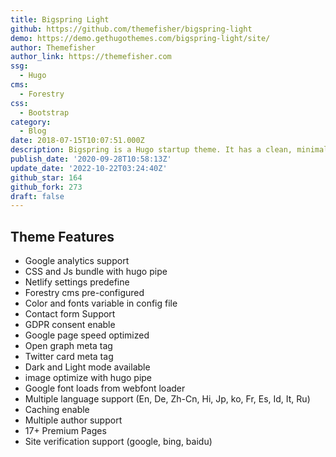 ```yaml
---
title: Bigspring Light
github: https://github.com/themefisher/bigspring-light
demo: https://demo.gethugothemes.com/bigspring-light/site/
author: Themefisher
author_link: https://themefisher.com
ssg:
  - Hugo
cms:
  - Forestry
css:
  - Bootstrap
category:
  - Blog
date: 2018-07-15T10:07:51.000Z
description: Bigspring is a Hugo startup theme. It has a clean, minimal, fresh UI.
publish_date: '2020-09-28T10:58:13Z'
update_date: '2022-10-22T03:24:40Z'
github_star: 164
github_fork: 273
draft: false
---
```

## Theme Features

- Google analytics support  
- CSS and Js bundle with hugo pipe  
- Netlify settings predefine  
- Forestry cms pre-configured  
- Color and fonts variable in config file  
- Contact form Support  
- GDPR consent enable  
- Google page speed optimized  
- Open graph meta tag  
- Twitter card meta tag  
- Dark and Light mode available  
- image optimize with hugo pipe  
- Google font loads from webfont loader  
- Multiple language support (En, De, Zh-Cn, Hi, Jp, ko, Fr, Es, Id, It, Ru)  
- Caching enable  
- Multiple author support  
- 17+ Premium Pages  
- Site verification support (google, bing, baidu)
